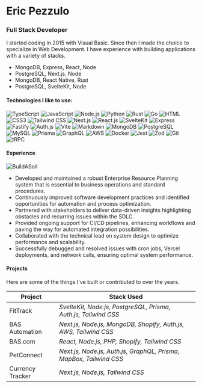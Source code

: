 # Eric Pezzulo
### Full Stack Developer

  I started coding in 2015 with Visual Basic. Since then I made the choice to specialize in Web Development.
  I have experience with building applications with a variety of stacks.
  - MongoDB, Express, React, Node
  - PostgreSQL, Next.js, Node
  - MongoDB, React Native, Rust
  - PostgreSQL, SvelteKit, Node

#### Technologies I like to use: 
![TypeScript](https://img.shields.io/badge/TypeScript-007ACC?logo=typescript&logoColor=white) ![JavaScript](https://img.shields.io/badge/JavaScipt-%23efd81d?logo=JavaScript&logoColor=black) ![Node.js](https://img.shields.io/badge/Node.js-43853D?logo=node.js&logoColor=white) ![Python](https://img.shields.io/badge/Python-3776AB?logo=python&logoColor=white) ![Rust](https://img.shields.io/badge/Rust-%23ef4900?logo=Rust&logoColor=white) ![Go](https://img.shields.io/badge/Go-%2300aed8?logo=Go&logoColor=white) ![HTML](https://img.shields.io/badge/HTML5-E34F26?logo=html5&logoColor=white) ![CSS3](https://img.shields.io/badge/CSS3-1572B6?logo=css3&logoColor=white) ![Tailwind CSS](https://img.shields.io/badge/Tailwind%20CSS-%2338bdf8?logo=TailwindCSS&logoColor=white) ![Next.js](https://img.shields.io/badge/Next.js-black?logo=Next.js&logoColor=white) ![React.js](https://img.shields.io/badge/React.js-0081CB?logo=react&logoColor=61DAFB) ![SvelteKit](https://img.shields.io/badge/SvelteKit-%23ff4408?logo=Svelte&logoColor=white) ![Express](https://img.shields.io/badge/Express-white?logo=Express&logoColor=black) ![Fastify](https://img.shields.io/badge/Fastify-black?logo=Fastify&logoColor=white) ![Auth.js](https://img.shields.io/badge/Auth.js-%231eb1ed?logo=Auth0&logoColor=white) ![Vite](https://img.shields.io/badge/Vite-593D88?logo=vite&logoColor=white) ![Markdown](https://img.shields.io/badge/Markdown-000000?logo=markdown&logoColor=white) ![MongoDB](https://img.shields.io/badge/MongoDB-%2317ad55?logo=MongoDB&logoColor=white) ![PostgreSQL](https://img.shields.io/badge/PostgreSQL-%2331648c?logo=PostgreSQL&logoColor=white) ![MySQL](https://img.shields.io/badge/MySQL-005C84?logo=mysql&logoColor=white) ![Prisma](https://img.shields.io/badge/Prisma-%236c69fd?logo=Prisma&logoColor=white) ![GraphQL](https://img.shields.io/badge/GraphQL-%23e535ab?logo=GraphQL&logoColor=white) ![AWS](https://img.shields.io/badge/AWS-%23ff9900?logo=Amazon&logoColor=white) ![Docker](https://img.shields.io/badge/Docker-0CC1F3?logo=docker&logoColor=white) ![Jest](https://img.shields.io/badge/Jest-%23b54726?logo=Jest&logoColor=white) ![Zod](https://img.shields.io/badge/Zod-%23377cc8?logo=Zod&logoColor=white) ![Git](https://img.shields.io/badge/Git-%23f05539?logo=Git&logoColor=white) ![tRPC](https://img.shields.io/badge/tRPC-%23398ccb?logo=tRPC&logoColor=white)

#### Experience
![BuildASoil](https://img.shields.io/badge/BuildASoil-Full%20Stack%20Developer-black?style=for-the-badge&labelColor=%2317ad15)
- Developed and maintained a robust Enterprise Resource Planning system that is essential to business
operations and standard procedures.
- Continuously improved software development practices and identified opportunities for automation and process optimization.
- Partnered with stakeholders to deliver data-driven insights highlighting obstacles and recurring issues within the SDLC.
- Provided ongoing support for CI/CD pipelines, enhancing workflows and paving the way for automated
integration possibilities.
- Collaborated with the technical lead on system design to optimize performance and scalability.
- Successfully debugged and resolved issues with cron jobs, Vercel deployments, and network calls, ensuring
optimal system performance.

#### Projects
Here are some of the things I've built or contributed to over the years.

| Project | Stack Used |
| ------ | ------ |
| FitTrack | _SvelteKit, Node.js, PostgreSQL, Prisma, Auth.js, Tailwind CSS_  |
| BAS Automation | _Next.js, Node.js, MongoDB, Shopify, Auth.js, AWS, Tailwind CSS_  |
| BAS.com | _React, Node.js, PHP, Shopify, Tailwind CSS_   |
| PetConnect | _Next.js, Node.js, Auth.js, GraphQL, Prisma, MapBox, Tailwind CSS_  |
| Currency Tracker | _Next.js, Node.js, Tailwind CSS_ |

